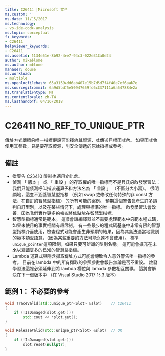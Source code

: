```yaml
---
title: C26411 |Microsoft 文件
ms.custom: ''
ms.date: 11/15/2017
ms.technology:
- vs-ide-code-analysis
ms.topic: conceptual
f1_keywords:
- C26411
helpviewer_keywords:
- C26411
ms.assetid: 5134e51e-8b92-4ee7-94c3-022e318a0e24
author: mikeblome
ms.author: mblome
manager: douge
ms.workload:
- multiple
ms.openlocfilehash: 65a31594dd6ab407e15b7d5d7f4f40e7ef6aab7e
ms.sourcegitcommit: 6a9d5bd75e50947659fd6c837111a6a547884e2a
ms.translationtype: MT
ms.contentlocale: zh-TW
ms.lasthandoff: 04/16/2018
---
```

# <a name="c26411--noreftouniqueptr"></a>C26411 NO_REF_TO_UNIQUE_PTR
傳址方式傳遞的唯一指標假設可能釋放其資源，或傳送目標函式內。 如果函式會使用其參數，只是要存取資源，則安全傳遞的原始指標或參考。

## <a name="remarks"></a>備註
- 從警告 C26410 限制也適用於此處。
- 偵測 「 版本 」 或 「 重設 」 的存取權的唯一指標而不是貝氏的啟發學習法： 我們只能偵測呼叫指派運算子和方法名為 「 重設 」 （不區分大小寫）。 很明顯地，這並不涵蓋智慧型指標 （例如 swap 或修改任何特殊的非 const 方法，在自訂的智慧型指標） 的所有可能的案例。 預期這個警告會產生許多誤判自訂型別，以及在某些情況下，處理與標準的唯一指標。 啟發學習法會改善，因為我們實作更多的檢查將焦點放在智慧型指標。
- 智慧型指標通常是範本。 這樣會讓編譯器並不需要處理範本中的範本程式碼，如果未使用的事實相關有趣限制。 有一些最少的程式碼基底中非常有限的智慧型指標介面使用，檢查程式可能會產生非預期的結果，因為其無法適當地識別的範本類型語意，（因為某些重要的方法可能永遠不會使用）。 標準`unique_pointer`這項限制，如果只要可辨識的型別名稱。 這可能會擴充在未來以涵蓋更多的已知的智慧型指標。
- Lambda 運算式與隱含擷取傳址方式可能會導致令人意外警告唯一指標的參考。 目前在 lambda 中的所有擷取的參照參數會報告無論是否不重設。 啟發學習法這裡必須延伸到將 lambda 欄位與 lambda 參數相互關聯。 這將會解決在下一個版本中 （在 Visual Studio 2017 15.3 版本)

## <a name="example-1-unnecessary-reference"></a>範例 1： 不必要的參考
```cpp
void TraceValid(std::unique_ptr<Slot> &slot)    // C26411
{
    if (!IsDamaged(slot.get()))
        std::cout << *slot.get();
}

void ReleaseValid(std::unique_ptr<Slot> &slot)  // OK
{
    if (!IsDamaged(slot.get()))
        slot.reset(nullptr);
}
```